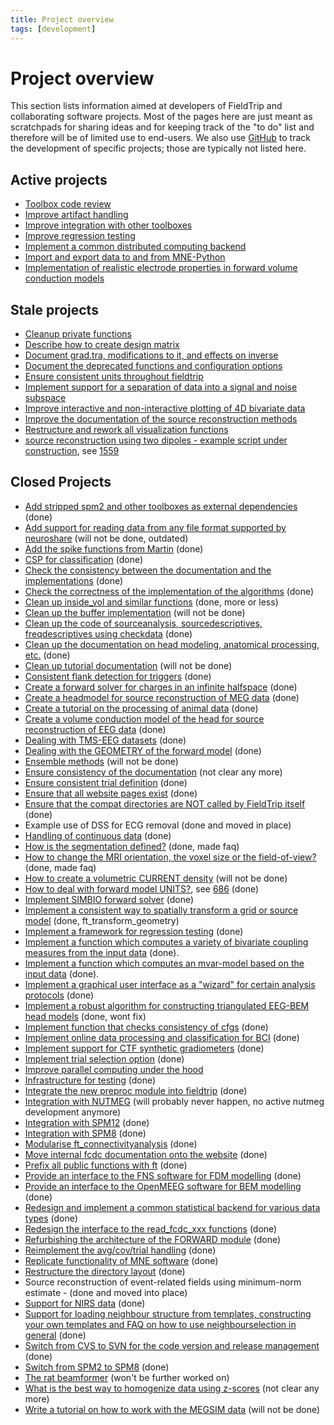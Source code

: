 ```yaml
---
title: Project overview
tags: [development]
---
```


# Project overview

This section lists information aimed at developers of FieldTrip and collaborating software projects. Most of the pages here are just meant as scratchpads for sharing ideas and for keeping track of the "to do" list and therefore will be of limited use to end-users. We also use [GitHub](/development/git) to track the development of specific projects; those are typically not listed here.

## Active projects

- [Toolbox code review](/development/project/code_review)
- [Improve artifact handling](/development/project/artifacts)
- [Improve integration with other toolboxes](/development/project/integration)
- [Improve regression testing](/development/project/regression)
- [Implement a common distributed computing backend](/development/project/distributed)
- [Import and export data to and from MNE-Python](/development/project/integrate_with_mne)
- [Implementation of realistic electrode properties in forward volume conduction models](/development/project/femfuns)

## Stale projects

- [Cleanup private functions](/development/project/cleanup_private_functions)
- [Describe how to create design matrix](/development/project/design)
- [Document grad.tra, modifications to it, and effects on inverse](/development/project/tra)
- [Document the deprecated functions and configuration options](/development/deprecated)
- [Ensure consistent units throughout fieldtrip](/development/project/units)
- [Implement support for a separation of data into a signal and noise subspace](/development/project/subspace)
- [Improve interactive and non-interactive plotting of 4D bivariate data](/development/project/visualization)
- [Improve the documentation of the source reconstruction methods](/development/project/documentation_source)
- [Restructure and rework all visualization functions](/development/project/restructure_and_rework_all_visualization_functions)
- [source reconstruction using two dipoles - example script under construction](/development/project/symmetric_dipoles), see [1559](http://bugzilla.fieldtriptoolbox.org/show_bug.cgi?id=1559)

## Closed Projects

- [Add stripped spm2 and other toolboxes as external dependencies](/development/project/external_dependencies) (done)
- [Add support for reading data from any file format supported by neuroshare](/development/project/read_neuroshare) (will not be done, outdated)
- [Add the spike functions from Martin](/development/project/spike) (done)
- [CSP for classification](/development/project/csp) (done)
- [Check the consistency between the documentation and the implementations](/development/project/consistency) (done)
- [Check the correctness of the implementation of the algorithms](/development/project/correctness) (done)
- [Clean up inside_vol and similar functions](/development/project/inside_vol) (done, more or less)
- [Clean up the buffer implementation](/development/project/buffer_v3) (will not be done)
- [Clean up the code of sourceanalysis, sourcedescriptives, freqdescriptives using checkdata](/development/project/checkdata) (done)
- [Clean up the documentation on head modeling, anatomical processing, etc.](/development/project/geometry_documentation) (done)
- [Clean up tutorial documentation](/development/project/tutorial_documentation) (will not be done)
- [Consistent flank detection for triggers](/development/project/trigger) (done)
- [Create a forward solver for charges in an infinite halfspace](/development/project/halfspace) (done)
- [Create a headmodel for source reconstruction of MEG data](/development/project/headmodel_tutorial) (done)
- [Create a tutorial on the processing of animal data](/development/project/animal) (done)
- [Create a volume conduction model of the head for source reconstruction of EEG data](/development/project/headmodel_tutorial_eeg) (done)
- [Dealing with TMS-EEG datasets](/development/project/eeg_tms) (done)
- [Dealing with the GEOMETRY of the forward model](/development/project/fwdarch2) (done)
- [Ensemble methods](/development/project/ensemblemethods) (will not be done)
- [Ensure consistency of the documentation](/development/project/documentation) (not clear any more)
- [Ensure consistent trial definition](/development/project/ensure_consistent_trial_definition) (done)
- [Ensure that all website pages exist](/development/project/orphans) (done)
- [Ensure that the compat directories are NOT called by FieldTrip itself](/development/project/compat) (done)
- Example use of DSS for ECG removal (done and moved in place)
- [Handling of continuous data](/development/project/continuous) (done)
- [How is the segmentation defined?](/faq/how_is_the_segmentation_defined) (done, made faq)
- [How to change the MRI orientation, the voxel size or the field-of-view?](/faq/how_change_mri_orientation_size_fov) (done, made faq)
- [How to create a volumetric CURRENT density](/development/project/curdens) (will not be done)
- [How to deal with forward model UNITS?](/development/project/fwdunits), see [686](http://bugzilla.fieldtriptoolbox.org/show_bug.cgi?id=686) (done)
- [Implement SIMBIO forward solver](/development/project/simbio_plan) (done)
- [Implement a consistent way to spatially transform a grid or source model](/development/project/transform_grid) (done, ft_transform_geometry)
- [Implement a framework for regression testing](/development/project/testing) (done)
- [Implement a function which computes a variety of bivariate coupling measures from the input data](/development/project/couplinganalysis) (done).
- [Implement a function which computes an mvar-model based on the input data](/development/project/mvaranalysis) (done).
- [Implement a graphical user interface as a "wizard" for certain analysis protocols](/development/project/wizard) (done)
- [Implement a robust algorithm for constructing triangulated EEG-BEM head models](/development/project/bemmodel) (done, wont fix)
- [Implement function that checks consistency of cfgs](/development/project/checkconfig) (done)
- [Implement online data processing and classification for BCI](/development/project/bci) (done)
- [Implement support for CTF synthetic gradiometers](/development/project/synthetic_grad) (done)
- [Implement trial selection option](/development/project/trialselect) (done)
- [Improve parallel computing under the hood](/development/project/parallel)
- [Infrastructure for testing](/development/project/infrastructure_for_testing) (done)
- [Integrate the new preproc module into fieldtrip](/development/project/merge_preproc) (done)
- [Integration with NUTMEG](/development/project/nutmeg) (will probably never happen, no active nutmeg development anymore)
- [Integration with SPM12](/development/project/spm12) (done)
- [Integration with SPM8](/development/project/spm8) (done)
- [Modularise ft_connectivityanalysis](/development/project/modularise_ft_connectivityanalysis) (done)
- [Move internal fcdc documentation onto the website](/development/project/move_internal_fcdc_documentation_onto_the_wiki) (done)
- [Prefix all public functions with ft](/development/project/prefix) (done)
- [Provide an interface to the FNS software for FDM modelling](/development/project/fns) (done)
- [Provide an interface to the OpenMEEG software for BEM modelling](/development/project/openmeeg) (done)
- [Redesign and implement a common statistical backend for various data types](/development/project/statistics) (done)
- [Redesign the interface to the read_fcdc_xxx functions](/development/project/read_fcdc_xxx) (done)
- [Refurbishing the architecture of the FORWARD module](/development/project/fwdarch) (done)
- [Reimplement the avg/cov/trial handling](/development/project/timelockanalysis) (done)
- [Replicate functionality of MNE software](/development/project/replicate_functionality_of_mne_software) (done)
- [Restructure the directory layout](/development/project/directorylayout) (done)
- Source reconstruction of event-related fields using minimum-norm estimate - (done and moved into place)
- [Support for NIRS data](/development/project/nirs) (done)
- [Support for loading neighbour structure from templates, constructing your own templates and FAQ on how to use neighbourselection in general](/development/project/neighbourtemplates) (done)
- [Switch from CVS to SVN for the code version and release management](/development/svn) (done)
- [Switch from SPM2 to SPM8](/development/project/switch_from_spm2_to_spm8) (done)
- [The rat beamformer](/development/project/rat) (won't be further worked on)
- [What is the best way to homogenize data using z-scores](/development/project/zscores) (not clear any more)
- [Write a tutorial on how to work with the MEGSIM data](/development/project/megsim) (will not be done)

